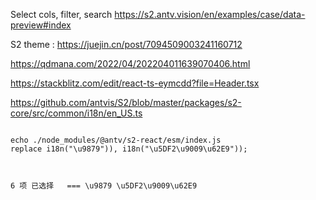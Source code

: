 Select cols, filter, search https://s2.antv.vision/en/examples/case/data-preview#index

S2 theme : https://juejin.cn/post/7094509003241160712

https://qdmana.com/2022/04/202204011639070406.html

https://stackblitz.com/edit/react-ts-eymcdd?file=Header.tsx

https://github.com/antvis/S2/blob/master/packages/s2-core/src/common/i18n/en_US.ts

```shell

echo ./node_modules/@antv/s2-react/esm/index.js
replace i18n("\u9879")), i18n("\u5DF2\u9009\u62E9"));



6 项 已选择   === \u9879 \u5DF2\u9009\u62E9

  
```